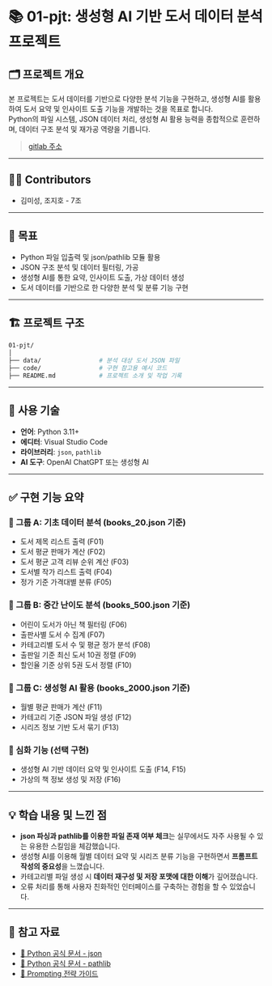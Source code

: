 
# 📚 01-pjt: 생성형 AI 기반 도서 데이터 분석 프로젝트

## 🗂️ 프로젝트 개요

본 프로젝트는 도서 데이터를 기반으로 다양한 분석 기능을 구현하고, 생성형 AI를 활용하여 도서 요약 및 인사이트 도출 기능을 개발하는 것을 목표로 합니다.  
Python의 파일 시스템, JSON 데이터 처리, 생성형 AI 활용 능력을 종합적으로 훈련하며, 데이터 구조 분석 및 재가공 역량을 기릅니다.
> [gitlab 주소](https://lab.ssafy.com/kimms000311/01-pjt/-/tree/master?ref_type=heads)
---
## 👨‍💻 Contributors

* 김미성, 조지호 - 7조
---

## 🎯 목표

- Python 파일 입출력 및 json/pathlib 모듈 활용
- JSON 구조 분석 및 데이터 필터링, 가공
- 생성형 AI를 통한 요약, 인사이트 도출, 가상 데이터 생성
- 도서 데이터를 기반으로 한 다양한 분석 및 분류 기능 구현

---

## 🏗️ 프로젝트 구조

```bash
01-pjt/
│
├── data/                # 분석 대상 도서 JSON 파일
├── code/                # 구현 참고용 예시 코드
├── README.md            # 프로젝트 소개 및 작업 기록
```

---

## 🧪 사용 기술

* **언어**: Python 3.11+
* **에디터**: Visual Studio Code
* **라이브러리**: `json`, `pathlib`
* **AI 도구**: OpenAI ChatGPT 또는 생성형 AI

---

## ✅ 구현 기능 요약

### 🔹 그룹 A: 기초 데이터 분석 (books\_20.json 기준)

*  도서 제목 리스트 출력 (F01)
*  도서 평균 판매가 계산 (F02)
*  도서 평균 고객 리뷰 순위 계산 (F03)
*  도서별 작가 리스트 출력 (F04)
*  정가 기준 가격대별 분류 (F05)

### 🔹 그룹 B: 중간 난이도 분석 (books\_500.json 기준)

*  어린이 도서가 아닌 책 필터링 (F06)
*  출판사별 도서 수 집계 (F07)
*  카테고리별 도서 수 및 평균 정가 분석 (F08)
*  출판일 기준 최신 도서 10권 정렬 (F09)
*  할인율 기준 상위 5권 도서 정렬 (F10)

### 🔹 그룹 C: 생성형 AI 활용 (books\_2000.json 기준)

*  월별 평균 판매가 계산 (F11)
*  카테고리 기준 JSON 파일 생성 (F12)
*  시리즈 정보 기반 도서 묶기 (F13)

### 🔸 심화 기능 (선택 구현)

* 생성형 AI 기반 데이터 요약 및 인사이트 도출 (F14, F15)
* 가상의 책 정보 생성 및 저장 (F16)

---

## 💡 학습 내용 및 느낀 점

* **json 파싱과 pathlib를 이용한 파일 존재 여부 체크**는 실무에서도 자주 사용될 수 있는 유용한 스킬임을 체감했습니다.
* 생성형 AI를 이용해 월별 데이터 요약 및 시리즈 분류 기능을 구현하면서 **프롬프트 작성의 중요성**을 느꼈습니다.
* 카테고리별 파일 생성 시 **데이터 재구성 및 저장 포맷에 대한 이해**가 깊어졌습니다.
* 오류 처리를 통해 사용자 친화적인 인터페이스를 구축하는 경험을 할 수 있었습니다.

---

## 📌 참고 자료

* [📘 Python 공식 문서 - json](https://docs.python.org/3.11/library/json.html)
* [📁 Python 공식 문서 - pathlib](https://docs.python.org/3.11/library/pathlib.html)
* [🧠 Prompting 전략 가이드](https://www.promptingguide.ai/kr)






